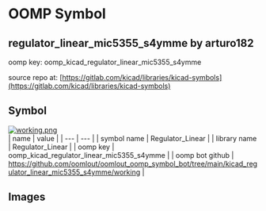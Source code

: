 # OOMP Symbol  
## regulator_linear_mic5355_s4ymme  by arturo182  
  
oomp key: oomp_kicad_regulator_linear_mic5355_s4ymme  
  
source repo at: [https://gitlab.com/kicad/libraries/kicad-symbols](https://gitlab.com/kicad/libraries/kicad-symbols)  
## Symbol  
  
[![working.png](working_600.png)](working.png)  
| name | value | 
| --- | --- | 
| symbol name | Regulator_Linear | 
| library name | Regulator_Linear | 
| oomp key | oomp_kicad_regulator_linear_mic5355_s4ymme | 
| oomp bot github | https://github.com/oomlout/oomlout_oomp_symbol_bot/tree/main/kicad_regulator_linear_mic5355_s4ymme/working | 
## Images  
